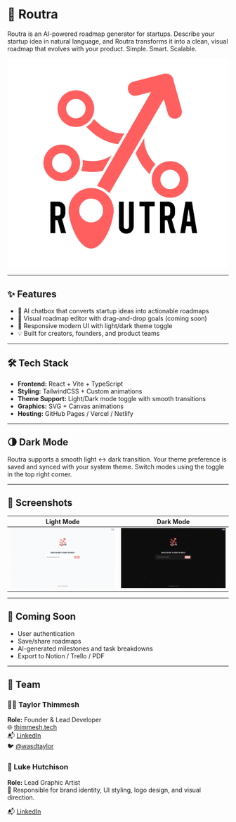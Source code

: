 # 🚀 Routra

Routra is an AI-powered roadmap generator for startups. Describe your startup idea in natural language, and Routra transforms it into a clean, visual roadmap that evolves with your product. Simple. Smart. Scalable.

![Routra Logo](public/routra_cropped.png)

---

## ✨ Features

- 🧠 AI chatbox that converts startup ideas into actionable roadmaps
- 📌 Visual roadmap editor with drag-and-drop goals (coming soon)
- 🎨 Responsive modern UI with light/dark theme toggle
- 💡 Built for creators, founders, and product teams

---

## 🛠 Tech Stack

- **Frontend:** React + Vite + TypeScript
- **Styling:** TailwindCSS + Custom animations
- **Theme Support:** Light/Dark mode toggle with smooth transitions
- **Graphics:** SVG + Canvas animations
- **Hosting:** GitHub Pages / Vercel / Netlify

---

## 🌗 Dark Mode

Routra supports a smooth light ↔ dark transition. Your theme preference is saved and synced with your system theme. Switch modes using the toggle in the top right corner.

---

## 📸 Screenshots

| Light Mode | Dark Mode |
|------------|-----------|
| ![Light](screenshots/light.png) | ![Dark](screenshots/dark.png) |

---

## 🧪 Coming Soon

- User authentication
- Save/share roadmaps
- AI-generated milestones and task breakdowns
- Export to Notion / Trello / PDF

---

## 👥 Team

### 🧑‍💻 Taylor Thimmesh  
**Role:** Founder & Lead Developer  
🌐 [thimmesh.tech](https://thimmesh.tech)  
📬 [LinkedIn](https://www.linkedin.com/in/taylorthimmesh/)  
🐦 [@wasdtaylor](https://twitter.com/wasdtaylor)

### 🎨 Luke Hutchison  
**Role:** Lead Graphic Artist  
🎨 Responsible for brand identity, UI styling, logo design, and visual direction.

📬 [LinkedIn](https://www.linkedin.com/in/luke-hutchison-737237310/)
